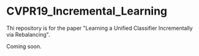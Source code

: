 # CVPR19_Incremental_Learning
Thi repository is for the paper "Learning a Unified Classifier Incrementally via Rebalancing".

Coming soon.